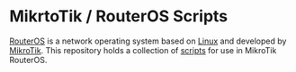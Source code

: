 # MikrtoTik / RouterOS Scripts

[RouterOS](https://mikrotik.com/software) is a network operating system based on [Linux](https://en.wikipedia.org/wiki/Linux) and developed by [MikroTik](https://mikrotik.com/aboutus). This repository holds a collection of [scripts](https://wiki.mikrotik.com/wiki/Manual:Scripting) for use in MikroTik RouterOS.
